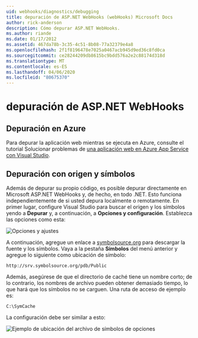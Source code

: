 ```yaml
---
uid: webhooks/diagnostics/debugging
title: depuración de ASP.NET WebHooks (webHooks) Microsoft Docs
author: rick-anderson
description: Cómo depurar ASP.NET WebHooks.
ms.author: riande
ms.date: 01/17/2012
ms.assetid: 467da78b-3c35-4c51-8b08-77a32379e4a8
ms.openlocfilehash: 2f1f8196478e7025a0467acb945d9ed36c8fd0ca
ms.sourcegitcommit: ce28244209db8615bc9bdd576a2e2c88174d318d
ms.translationtype: MT
ms.contentlocale: es-ES
ms.lasthandoff: 04/06/2020
ms.locfileid: "80675370"
---
```

# <a name="aspnet-webhooks-debugging"></a>depuración de ASP.NET WebHooks

## <a name="debugging-in-azure"></a>Depuración en Azure

Para depurar la aplicación web mientras se ejecuta en Azure, consulte el tutorial Solucionar problemas de [una aplicación web en Azure App Service con Visual Studio](https://azure.microsoft.com/documentation/articles/web-sites-dotnet-troubleshoot-visual-studio/#webserverlogs).

## <a name="debugging-with-source-and-symbols"></a>Depuración con origen y símbolos

Además de depurar su propio código, es posible depurar directamente en Microsoft ASP.NET WebHooks y, de hecho, en todo .NET. Esto funciona independientemente de si usted depura localmente o remotamente. En primer lugar, configure Visual Studio para buscar el origen y los símbolos yendo a **Depurar** y, a continuación, a **Opciones y configuración**. Establezca las opciones como esta:

![Opciones y ajustes](_static/SourceSymbols.png)

A continuación, agregue un enlace a [symbolsource.org](http://symbolsource.org) para descargar la fuente y los símbolos. Vaya a la pestaña **Símbolos** del menú anterior y agregue lo siguiente como ubicación de símbolo:

```
http://srv.symbolsource.org/pdb/Public
```

Además, asegúrese de que el directorio de caché tiene un nombre corto; de lo contrario, los nombres de archivo pueden obtener demasiado tiempo, lo que hará que los símbolos no se carguen. Una ruta de acceso de ejemplo es:

```
C:\SymCache
```

La configuración debe ser similar a esto:

![Ejemplo de ubicación del archivo de símbolos de opciones](_static/SymSource.png)
